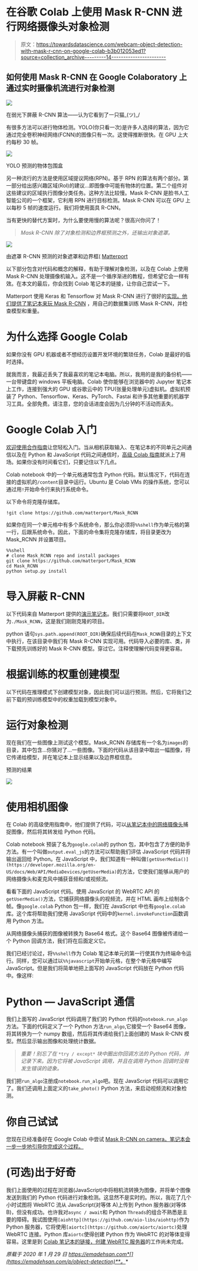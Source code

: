 # 在谷歌 Colab 上使用 Mask R-CNN 进行网络摄像头对象检测

> 原文：<https://towardsdatascience.com/webcam-object-detection-with-mask-r-cnn-on-google-colab-b3b012053ed1?source=collection_archive---------14----------------------->

## 如何使用 Mask R-CNN 在 Google Colaboratory 上通过实时摄像机流进行对象检测

![](img/4dde46b7052b641c9cb48ee785186b34.png)

在弱光下屏蔽 R-CNN 算法——认为它看到了一只猫\_(ツ)_/

有很多方法可以进行物体检测。YOLO(你只看一次)是许多人选择的算法，因为它通过完全卷积神经网络(FCNN)的图像只有一次。这使得推断很快。在 GPU 上大约每秒 30 帧。

![](img/bb90d694acb005be2a6a53cd46e84ff4.png)

YOLO 预测的物体包围盒

另一种流行的方法是使用区域提议网络(RPN)。基于 RPN 的算法有两个部分。第一部分给出感兴趣区域(RoI)的建议…即图像中可能有物体的位置。第二个组件对这些建议的区域执行图像分类任务。这种方法比较慢。Mask R-CNN 是脸书人工智能公司的一个框架，它利用 RPN 进行目标检测。Mask R-CNN 可以在 GPU 上以每秒 5 帧的速度运行。我们将使用面具 R-CNN。

当有更快的替代方案时，为什么要使用慢的算法呢？很高兴你问了！

> *Mask R-CNN 除了对象检测和边界框预测之外，还输出对象遮罩。*

![](img/909957206ebe953861705ad37656009f.png)

由遮罩 R-CNN 预测的对象遮罩和边界框( [Matterport](https://github.com/matterport/Mask_RCNN)

以下部分包含对代码和概念的解释，有助于理解对象检测，以及在 Colab 上使用 Mask R-CNN 处理摄像机输入。这不是一个循序渐进的教程，但希望它会一样有效。在本文的最后，你会找到 Colab 笔记本的链接，让你自己尝试一下。

Matterport 使用 Keras 和 Tensorflow 对 Mask R-CNN 进行了很好的[实现。他们提供了](https://github.com/matterport/Mask_RCNN)[笔记本来玩 Mask R-CNN](https://github.com/matterport/Mask_RCNN#getting-started) ，用自己的数据集训练 Mask R-CNN，并检查模型和重量。

# 为什么选择 Google Colab

如果你没有 GPU 机器或者不想经历设置开发环境的繁琐任务，Colab 是最好的临时选择。

就我而言，我最近丢失了我最喜欢的笔记本电脑。所以，我用的是我的备份机——一台带键盘的 windows 平板电脑。Colab 使你能够在浏览器中的 Jupyter 笔记本上工作，连接到强大的 GPU 或谷歌云中的 TPU(张量处理单元)虚拟机。虚拟机预装了 Python、Tensorflow、Keras、PyTorch、Fastai 和许多其他重要的机器学习工具。全部免费。请注意，您的会话进度会因为几分钟的不活动而丢失。

# Google Colab 入门

[欢迎使用合作指南](https://colab.research.google.com/notebooks/welcome.ipynb)让您轻松入门。当从相机获取输入、在笔记本的不同单元之间通信以及在 Python 和 JavaScript 代码之间通信时，[高级 Colab 指南](https://colab.research.google.com/notebooks/snippets/advanced_outputs.ipynb)就派上了用场。如果你没有时间看它们，只要记住以下几点。

Colab notebook 中的一个单元格通常包含 Python 代码。默认情况下，代码在连接的虚拟机的`/content`目录中运行。Ubuntu 是 Colab VMs 的操作系统，您可以通过用`!`开始命令行来执行系统命令。

以下命令将克隆存储库。

```
!git clone https://github.com/matterport/Mask_RCNN
```

如果你在同一个单元格中有多个系统命令，那么你必须将`%%shell`作为单元格的第一行，后跟系统命令。因此，下面的命令集将克隆存储库，将目录更改为 Mask_RCNN 并设置项目。

```
%%shell
# clone Mask_RCNN repo and install packages
git clone https://github.com/matterport/Mask_RCNN
cd Mask_RCNN
python setup.py install
```

# 导入屏蔽 R-CNN

以下代码来自 Matterport 提供的[演示笔记本](https://github.com/matterport/Mask_RCNN/blob/master/samples/demo.ipynb)。我们只需要将`ROOT_DIR`改为`./Mask_RCNN`，这是我们刚刚克隆的项目。

python 语句`sys.path.append(ROOT_DIR)`确保后续代码在`Mask_RCNN`目录的上下文中执行，在该目录中我们有 Mask R-CNN 实现可用。代码导入必要的库、类，并下载预先训练好的 Mask R-CNN 模型。穿过它。注释使理解代码变得更容易。

# 根据训练的权重创建模型

以下代码在推理模式下创建模型对象，因此我们可以运行预测。然后，它将我们之前下载的预训练模型中的权重加载到模型对象中。

# 运行对象检测

现在我们在一些图像上测试这个模型。Mask_RCNN 存储库有一个名为`images`的目录，其中包含...你猜对了...一些图像。下面的代码从该目录中取出一幅图像，将它传递给模型，并在笔记本上显示结果以及边界框信息。

预测的结果

![](img/13dcf354467c3a4770a18b38bc4d13b6.png)

# 使用相机图像

在 Colab 的高级使用指南中，他们提供了代码，可以[从笔记本中的网络摄像头](https://colab.research.google.com/notebooks/snippets/advanced_outputs.ipynb#scrollTo=2viqYx97hPMi)捕捉图像，然后将其转发给 Python 代码。

Colab notebook 预装了名为`google.colab`的 python 包，其中包含了方便的助手方法。有一个叫做`output.eval_js`的方法可以帮助我们评估 JavaScript 代码并将输出返回给 Python。在 JavaScript 中，我们知道有一种叫做`[getUserMedia()](https://developer.mozilla.org/en-US/docs/Web/API/MediaDevices/getUserMedia)`的方法，它使我们能够从用户的网络摄像头和麦克风中捕获音频和/或视频流。

看看下面的 JavaScript 代码。使用 JavaScript 的 WebRTC API 的`getUserMedia()`方法，它捕获网络摄像头的视频流，并在 HTML 画布上绘制各个帧。像`google.colab` Python 包一样，我们在 JavaScript 中也有`google.colab`库。这个库将帮助我们使用 JavaScript 代码中的`kernel.invokeFunction`函数调用 Python 方法。

从网络摄像头捕获的图像被转换为 Base64 格式。这个 Base64 图像被传递给一个 Python 回调方法，我们将在后面定义它。

我们已经讨论过，将`%%shell`作为 Colab 笔记本单元的第一行使其作为终端命令运行。同样，您可以通过以`%%javascript`开始单元格，在整个单元格中编写 JavaScript。但是我们将简单地把上面写的 JavaScript 代码放在 Python 代码中。像这样:

# Python — JavaScript 通信

我们上面写的 JavaScript 代码调用了我们的 Python 代码的`notebook.run_algo`方法。下面的代码定义了一个 Python 方法`run_algo`,它接受一个 Base64 图像，将其转换为一个 numpy 数组，然后将其传递给我们上面创建的 Mask R-CNN 模型。然后显示输出图像和处理统计数据。

> *重要！别忘了在* `*try / except*` *块中圈出你回调方法的 Python 代码，并记录下来。因为它将被 JavaScript 调用，并且在调用 Python 回调时没有发生错误的迹象。*

我们把`run_algo`注册成`notebook.run_algo`吧。现在 JavaScript 代码可以调用它了。我们还调用上面定义的`take_photo()` Python 方法，来启动视频流和对象检测。

# 你自己试试

您现在已经准备好在 Google Colab 中尝试 [Mask R-CNN on camera。笔记本会一步一步地引导你完成这个过程。](https://colab.research.google.com/drive/16byp3HScL5HAOrA9axbm4_QXMYQWA6K8)

# (可选)出于好奇

我们上面使用的过程在浏览器(JavaScript)中将相机流转换为图像，并将单个图像发送到我们的 Python 代码进行对象检测。这显然不是实时的。所以，我花了几个小时试图将 WebRTC 流从 JavaScript(对等体 A)上传到 Python 服务器(对等体 B)，但没有成功。也许我对`async / await`和 Python `Threads`的组合不熟悉是主要的障碍。我试图使用`[aiohttp](https://github.com/aio-libs/aiohttp)`作为 Python 服务器，它将使用`[aiortc](https://github.com/aiortc/aiortc)`处理 WebRTC 连接。Python 库`aiortc`使得创建 Python 作为 WebRTC 的对等体变得容易。这里是到 [Colab 笔记本的链接，创建 WebRTC 服务器](https://colab.research.google.com/drive/1HPrxuPjJDvEx64TlY7K8SPK_XbOJTZ7A)的工作尚未完成。

*原载于 2020 年 1 月 29 日 https://emadehsan.com*[](https://emadehsan.com/p/object-detection)**。**